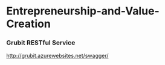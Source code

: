 # Entrepreneurship-and-Value-Creation

<h3>Grubit RESTful Service</h3>
<a href="http://grubit.azurewebsites.net/swagger/ui/index">http://grubit.azurewebsites.net/swagger/</a>
<br>
